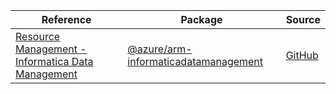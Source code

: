 | Reference | Package | Source |
|---|---|---|
|[Resource Management - Informatica Data Management](arm-informaticadatamanagement-readme.md)|[@azure/arm-informaticadatamanagement](https://www.npmjs.com/package/@azure/arm-informaticadatamanagement)|[GitHub](https://github.com/Azure/azure-sdk-for-js/blob/main/sdk/informatica/arm-informaticadatamanagement)|
